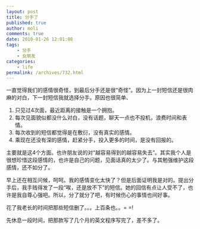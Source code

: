 ```yaml
---
layout: post
title: 分手了
published: true
author: moli
comments: true
date: 2010-01-26 12:01:08
tags:
    - 分手
    - 女朋友
categories:
    - life
permalink: /archives/732.html
---
```

一直觉得我们的感情很奇怪，到最后分手还是很“奇怪”。因为上一封短信还是很肉麻的对白，下一封短信我就选择分手。原因也很简单、

  1. 只见过4次面，最近距离的接触是一个拥抱。
  2. 每次见面貌似都没什么对白，没有话题，聊天一点也不投机，浪费时间和表情。
  3. 每次收到的短信都觉得是在敷衍，没有真实的感情。
  4. 乘现在还没有深的感情，赶紧分手，投入更多的时间，是没有回报的。

主要就是这4个方面。也许朋友说的对“越容易得到的越容易失去”。其实我个人是很想珍惜这段感情的，也许是自己的问题，见面话真的太少了。与其勉强维护这段感情，还不如分了。

早上还在相互问候，呵呵。我的感情变化太快了？但是后面证明我是对的。提出分手后，我手贱得发了一段“唉，还是放不下”的短信。她的回信有点让人受不了，也许是我自尊心强吧。所以，分了就分了吧，有时候伤心的事情也间好事。

花了我老长的时间把那些短信删了。。。上百条也。。= =!

先休息一段时间，把那款写了几个月的英文程序写完了，差不多了。